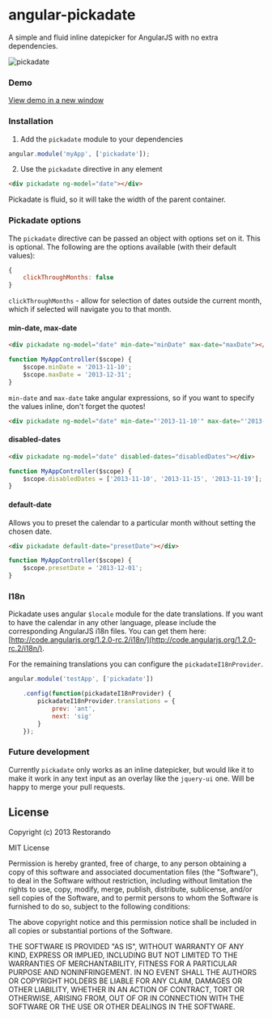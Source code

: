 # angular-pickadate

A simple and fluid inline datepicker for AngularJS with no extra dependencies.

![pickadate](http://img.ctrlv.in/img/5294e96436552.jpg)

### Demo

<a href="http://embed.plnkr.co/gXP8xdsdP9nJIr0fi1RQ/preview" target="_blank">View demo in a new window</a>

### Installation

1) Add the `pickadate` module to your dependencies

```javascript
angular.module('myApp', ['pickadate']);
```

2) Use the `pickadate` directive in any element

```html
<div pickadate ng-model="date"></div>
```

Pickadate is fluid, so it will take the width of the parent container.

### Pickadate options

The `pickadate` directive can be passed an object with options set on it. This is optional. The following are the options available (with their default values):

```javascript
{
    clickThroughMonths: false
}
```

`clickThroughMonths` - allow for selection of dates outside the current month, which if selected will navigate you to that month.

#### min-date, max-date

```html
<div pickadate ng-model="date" min-date="minDate" max-date="maxDate"></div>
```

```javascript
function MyAppController($scope) {
    $scope.minDate = '2013-11-10';
    $scope.maxDate = '2013-12-31';
}
```

`min-date` and `max-date` take angular expressions, so if you want to specify the values inline, don't forget the quotes!

```html
<div pickadate ng-model="date" min-date="'2013-11-10'" max-date="'2013-12-31'"></div>
```

#### disabled-dates

```html
<div pickadate ng-model="date" disabled-dates="disabledDates"></div>
```

```javascript
function MyAppController($scope) {
    $scope.disabledDates = ['2013-11-10', '2013-11-15', '2013-11-19'];
}
```

#### default-date

Allows you to preset the calendar to a particular month without setting the chosen date.

```html
<div pickadate default-date="presetDate"></div>
```

```javascript
function MyAppController($scope) {
    $scope.presetDate = '2013-12-01';
}
```

### I18n

Pickadate uses angular `$locale` module for the date translations. If you want to have the calendar in any other language, please include the corresponding AngularJS i18n files. You can get them here: [http://code.angularjs.org/1.2.0-rc.2/i18n/](http://code.angularjs.org/1.2.0-rc.2/i18n/).

For the remaining translations you can configure the `pickadateI18nProvider`.

```javascript
angular.module('testApp', ['pickadate'])

    .config(function(pickadateI18nProvider) {
        pickadateI18nProvider.translations = {
            prev: 'ant',
            next: 'sig'
        }
    });
```

### Future development

Currently `pickadate` only works as an inline datepicker, but would like it to make it work in any text input as an overlay like the `jquery-ui` one. Will be happy to merge your pull requests.

## License

Copyright (c) 2013 Restorando

MIT License

Permission is hereby granted, free of charge, to any person obtaining
a copy of this software and associated documentation files (the
"Software"), to deal in the Software without restriction, including
without limitation the rights to use, copy, modify, merge, publish,
distribute, sublicense, and/or sell copies of the Software, and to
permit persons to whom the Software is furnished to do so, subject to
the following conditions:

The above copyright notice and this permission notice shall be
included in all copies or substantial portions of the Software.

THE SOFTWARE IS PROVIDED "AS IS", WITHOUT WARRANTY OF ANY KIND,
EXPRESS OR IMPLIED, INCLUDING BUT NOT LIMITED TO THE WARRANTIES OF
MERCHANTABILITY, FITNESS FOR A PARTICULAR PURPOSE AND
NONINFRINGEMENT. IN NO EVENT SHALL THE AUTHORS OR COPYRIGHT HOLDERS BE
LIABLE FOR ANY CLAIM, DAMAGES OR OTHER LIABILITY, WHETHER IN AN ACTION
OF CONTRACT, TORT OR OTHERWISE, ARISING FROM, OUT OF OR IN CONNECTION
WITH THE SOFTWARE OR THE USE OR OTHER DEALINGS IN THE SOFTWARE.

